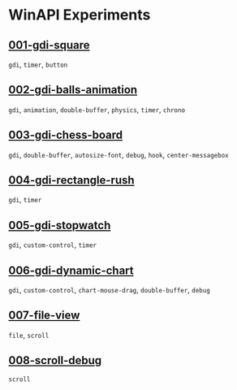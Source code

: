 # WinAPI Experiments

## [001-gdi-square](./001-gdi-square)
`gdi`, `timer`, `button`

## [002-gdi-balls-animation](./002-gdi-balls-animation)
`gdi`, `animation`, `double-buffer`, `physics`, `timer`, `chrono`

## [003-gdi-chess-board](./003-gdi-chess-board)
`gdi`, `double-buffer`, `autosize-font`, `debug`, `hook`, `center-messagebox`

## [004-gdi-rectangle-rush](./004-gdi-rectangle-rush)
`gdi`, `timer`

## [005-gdi-stopwatch](./005-gdi-stopwatch)
`gdi`, `custom-control`, `timer`

## [006-gdi-dynamic-chart](./006-gdi-dynamic-chart)
`gdi`, `custom-control`, `chart-mouse-drag`, `double-buffer`, `debug`

## [007-file-view](./007-file-view)
`file`, `scroll`

## [008-scroll-debug](./008-scroll-debug)
`scroll`
